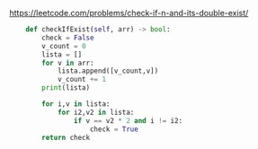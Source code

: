 https://leetcode.com/problems/check-if-n-and-its-double-exist/

```python
    def checkIfExist(self, arr) -> bool:
        check = False
        v_count = 0
        lista = []
        for v in arr:
            lista.append([v_count,v])
            v_count += 1
        print(lista)

        for i,v in lista:
            for i2,v2 in lista:
                if v == v2 * 2 and i != i2:
                    check = True
        return check
```